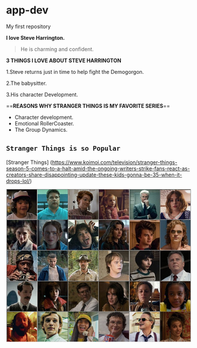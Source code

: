 # app-dev
My first repository

**I love Steve Harrington.**

>He is charming and confident.

**3 THINGS I LOVE ABOUT STEVE HARRINGTON**

1.Steve returns just in time to help fight the Demogorgon.

2.The babysitter.

3.His character Development.

==**REASONS WHY STRANGER THINGS IS MY FAVORITE SERIES**==

- Character development.
- Emotional RollerCoaster.
- The Group Dynamics.
  
`Stranger Things is so Popular`
---

[Stranger Things] (https://www.koimoi.com/television/stranger-things-season-5-comes-to-a-halt-amid-the-ongoing-writers-strike-fans-react-as-creators-share-disappointing-update-these-kids-gonna-be-35-when-it-drops-lol/) 

![alt text](ST.jpg)
